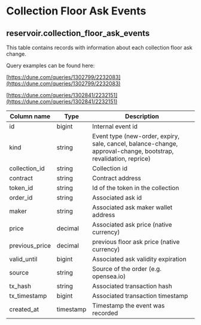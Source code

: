 # Collection Floor Ask Events

## **reservoir.collection\_floor\_ask\_events**

This table contains records with information about each collection floor ask change.

Query examples can be found here:

[https://dune.com/queries/1302799/2232083](https://dune.com/queries/1302799/2232083)

[https://dune.com/queries/1302841/2232151](https://dune.com/queries/1302841/2232151)

| **Column name** | **Type**  | **Description**                                                                                                 |
|-----------------|-----------|-----------------------------------------------------------------------------------------------------------------|
| id              | bigint    | Internal event id                                                                                               |
| kind            | string    | Event type (new-order, expiry, sale, cancel, balance-change, approval-change, bootstrap, revalidation, reprice) |
| collection\_id  | string    | Collection id                                                                                                   |
| contract        | string    | Contract address                                                                                                |
| token\_id       | string    | Id of the token in the collection                                                                               |
| order\_id       | string    | Associated ask id                                                                                               |
| maker           | string    | Associated ask maker wallet address                                                                             |
| price           | decimal   | Associated ask price (native currency)                                                                          |
| previous\_price | decimal   | previous floor ask price (native currency)                                                                      |
| valid\_until    | bigint    | Associated ask validity expiration                                                                              |
| source          | string    | Source of the order (e.g. opensea.io)                                                                           |
| tx\_hash        | string    | Associated transaction hash                                                                                     |
| tx\_timestamp   | bigint    | Associated transaction timestamp                                                                                |
| created\_at     | timestamp | Timestamp the event was recorded                                                                                |

